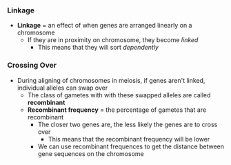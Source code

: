### Linkage
- **Linkage** = an effect of when genes are arranged linearly on a chromosome
    * If they are in proximity on chromosome, they become *linked*
        + This means that they will sort *dependently*

### Crossing Over
- During aligning of chromosomes in meiosis, if genes aren't linked, individual alleles can swap over
    * The class of gametes with with these swapped alleles are called **recombinant**
    * **Recombinant frequency** = the percentage of gametes that are recombinant
        + The closer two genes are, the less likely the genes are to cross over
            - This means that the recombinant frequency will be lower
        + We can use recombinant frequences to get the distance between gene sequences on the chromosome

